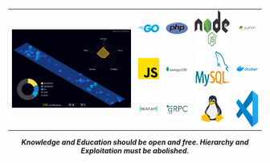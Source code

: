 <table>
  <tr>
    <td colspan="4" rowspan="3" align="center">
    	 <img src="./profile-3d-contrib/profile-night-view.svg" alt="lechuhuuha profile's gitblock" title="lechuhuuha profile's gitblock" width="400"/>
    </td>
    <td align="center"><img src="./assets/logo-go.png" alt="go" title="go" width="72" /></td>
    <td align="center"><img src="./assets/logo-php.png" alt="php" title="php" width="72" /></td>
    <td align="center"><img src="./assets/logo-nodejs.png" alt="nodejs" title="nodejs" height="72" /></td>
    <td align="center"><img src="./assets/logo-python.png" alt="python" title="python" width="72" /></td>
  </tr>
  <tr>
    <td align="center"><img src="./assets/logo-js.png" alt="js" title="js" width="72" /></td>
    <td align="center"><img src="./assets/logo-mongo.png" alt="mongo" title="mongo" width="72" /></td>
    <td align="center"><img src="./assets/logo-mysql.png" alt="mysql" title="mysql" height="72" /></td>
    <td align="center"><img src="./assets/logo-docker.png" alt="docker" title="docker" width="72" /></td>
  </tr>
  <tr>
    <td align="center"><img src="./assets/logo-rest.png" alt="rest" title="rest" width="72" /></td>
    <td align="center"><img src="./assets/logo-grpc.png" alt="grpc" title="grpc" width="72" /></td>
    <td align="center"><img src="./assets/logo-linux.png" alt="linux" title="linux" width="72" /></td>
    <td align="center"><img src="./assets/logo-vscode.png" alt="vscode" title="vscode" height="72" /></td>
  </tr>
</table>

<div align="center"><span><b><i>Knowledge and Education should be open and free. Hierarchy and Exploitation must be abolished.</i></b></span></div>
